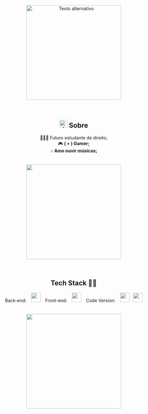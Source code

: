 <div align= "center">
  <img src="https://images-wixmp-ed30a86b8c4ca887773594c2.wixmp.com/f/75e46d3e-db89-4c33-a632-fb5b8688da91/d8mmgt9-03202576-1f47-4605-b75b-5402f3c66942.gif?token=eyJ0eXAiOiJKV1QiLCJhbGciOiJIUzI1NiJ9.eyJzdWIiOiJ1cm46YXBwOjdlMGQxODg5ODIyNjQzNzNhNWYwZDQxNWVhMGQyNmUwIiwiaXNzIjoidXJuOmFwcDo3ZTBkMTg4OTgyMjY0MzczYTVmMGQ0MTVlYTBkMjZlMCIsIm9iaiI6W1t7InBhdGgiOiJcL2ZcLzc1ZTQ2ZDNlLWRiODktNGMzMy1hNjMyLWZiNWI4Njg4ZGE5MVwvZDhtbWd0OS0wMzIwMjU3Ni0xZjQ3LTQ2MDUtYjc1Yi01NDAyZjNjNjY5NDIuZ2lmIn1dXSwiYXVkIjpbInVybjpzZXJ2aWNlOmZpbGUuZG93bmxvYWQiXX0.vdehs-9IVSxbQnkmDz2WWkW73yunbvvGIvWCG5-qDrQ" width="300" height="300" alt="Texto alternativo">
</div>

<br>
<br>
<div align="center">
  <h2><img src="https://cdn-icons-png.flaticon.com/512/3706/3706499.png" width="25" height="25" alt="Imagem icon sobre" />   Sobre </h2>
    👨🏻‍💼  Futuro estudante de direito;  <br>
    🎮 <strong>( + ) Gamer;</strong> <br>
    🎶 <strong>Amo ouvir músicas;</strong> <br>
</div>
<br>
<br>
<div align= "center">
  <img src="https://www.pkparaiso.com/imagenes/espada_escudo/sprites/animados-gigante/kyurem.gif" width="300 height="300">
</div>
<br>
<br>
<div align="center">
  <h2>Tech Stack 👨‍💻</h2>
Back-end: &ensp;
<img src="https://cdn-icons-png.flaticon.com/512/6132/6132222.png" width="30" height="30"/> &ensp;
Front-end: &ensp;
<img src="https://cdn-icons-png.flaticon.com/512/1199/1199124.png" width="30" height="30"/> &ensp;
Code Version: &ensp;
<img src="https://cdn-icons-png.flaticon.com/512/4494/4494740.png" width="30" height="30"/>&ensp;
<img src="https://cdn-icons-png.flaticon.com/512/779/779088.png" width="30" height="30"/>
</div>
<br>
<br>
<div align= "center">
  <img src="https://64.media.tumblr.com/tumblr_m65jtiVfAy1qe9gz1o1_250.gif" width="300" height="300"
</div>

